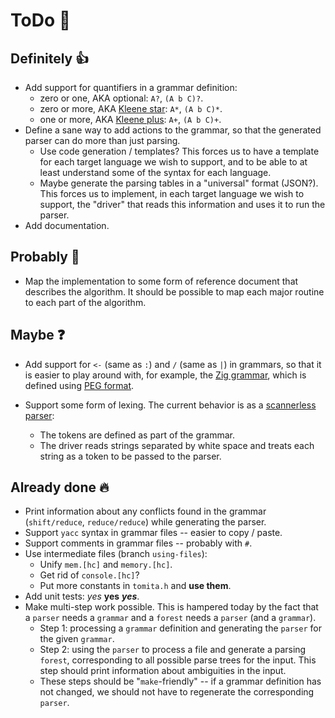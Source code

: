 # ToDo 🔨

## Definitely 👍

* Add support for quantifiers in a grammar definition:
  * zero or one, AKA optional: `A?`, `(A b C)?`.
  * zero or more, AKA [Kleene star](https://en.wikipedia.org/wiki/Kleene_star):
    `A*`, `(A b C)*`.
  * one or more, AKA [Kleene plus](https://en.wikipedia.org/wiki/Kleene_star#Kleene_plus):
    `A+`, `(A b C)+`.
* Define a sane way to add actions to the grammar, so that the generated parser
  can do more than just parsing.
  * Use code generation / templates?  This forces us to have a template for
    each target language we wish to support, and to be able to at least
    understand some of the syntax for each language.
  * Maybe generate the parsing tables in a "universal" format (JSON?).  This
    forces us to implement, in each target language we wish to support, the
    "driver" that reads this information and uses it to run the parser.
* Add documentation.

## Probably 🤔

* Map the implementation to some form of reference document that describes the
  algorithm.  It should be possible to map each major routine to each part of
  the algorithm.

## Maybe ❓

* Add support for `<-` (same as `:`) and `/` (same as `|`) in grammars, so that
  it is easier to play around with, for example, the [Zig
  grammar](https://ziglang.org/documentation/master/#Grammar), which is defined
  using [PEG format](https://en.wikipedia.org/wiki/Parsing_expression_grammar).

* Support some form of lexing.  The current behavior is as a [scannerless
  parser](https://en.wikipedia.org/wiki/Scannerless_parsing):
  * The tokens are defined as part of the grammar.
  * The driver reads strings separated by white space and treats each string as
    a token to be passed to the parser.

## Already done 🔥
* Print information about any conflicts found in the grammar (`shift/reduce`,
  `reduce/reduce`) while generating the parser.
* Support `yacc` syntax in grammar files -- easier to copy / paste.
* Support comments in grammar files -- probably with `#`.
* Use intermediate files (branch `using-files`):
  * Unify `mem.[hc]` and `memory.[hc]`.
  * Get rid of `console.[hc]`?
  * Put more constants in `tomita.h` and **use them**.
* Add unit tests: *yes* **yes** ***yes***.
* Make multi-step work possible.  This is hampered today by the fact that a
  `parser` needs a `grammar` and a `forest` needs a `parser` (and a `grammar`).
  * Step 1: processing a `grammar` definition and generating the `parser` for
    the given `grammar`.
  * Step 2: using the `parser` to process a file and generate a parsing
    `forest`, corresponding to all possible parse trees for the input.  This
    step should print information about ambiguities in the input.
  * These steps should be "`make`-friendly" -- if a grammar definition has not
    changed, we should not have to regenerate the corresponding `parser`.
